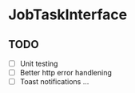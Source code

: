 # JobTaskInterface

## TODO

- [ ] Unit testing
- [ ] Better http error handlening
- [ ] Toast notifications
  ...
